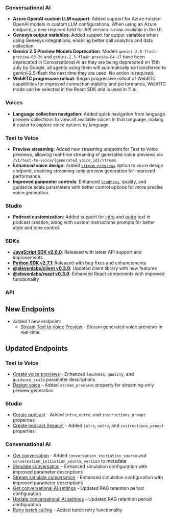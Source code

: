 ### Conversational AI

- **Azure OpenAI custom LLM support**: Added support for Azure-hosted OpenAI models in custom LLM configurations. When using an Azure endpoint, a new required field for API version is now available in the UI.
- **Genesys output variables**: Added support for output variables when using Genesys integrations, enabling better call analytics and data collection.
- **Gemini 2.5 Preview Models Deprecation**: Models `gemini-2.5-flash-preview-05-20` and `gemini-2.5-flash-preview-04-17` have been deprecated in Conversational AI as they are being deprecated on 15th July by Google, all agents using them will automatically be transferred to gemini-2.5-flash the next time they are used. No action is required.
- **WebRTC progressive rollout**: Began progressive rollout of WebRTC capabilities for improved connection stability and performance, WebRTC mode can be selected in the React SDK and is used in 11.ai.

### Voices

- **Language collection navigation**: Added quick navigation from language preview collections to view all available voices in that language, making it easier to explore voice options by language.

### Text to Voice

- **Preview streaming**: Added new streaming endpoint for Text to Voice previews, allowing real-time streaming of generated voice previews via `/v1/text-to-voice/{generated_voice_id}/stream`.
- **Enhanced voice design**: Added [`stream_previews`](/docs/api-reference/text-to-voice/design#request.body.stream_previews) option to voice design endpoint, enabling streaming-only preview generation for improved performance.
- **Improved parameter controls**: Enhanced [`loudness`](/docs/api-reference/text-to-voice/design#request.body.loudness), quality, and guidance scale parameters with better control options for more precise voice generation.

### Studio

- **Podcast customization**: Added support for [intro](/docs/api-reference/studio/create-podcast#request.body.intro) and [outro](/docs/api-reference/studio/create-podcast#request.body.outro) text in podcast creation, along with custom instructions prompts for better style and tone control.


### SDKs

- **[JavaScript SDK v2.6.0](https://github.com/elevenlabs/elevenlabs-js)**: Released with latest API support and improvements
- **[Python SDK v2.7.1](https://github.com/elevenlabs/elevenlabs-python)**: Released with bug fixes and enhancements
- **[@elevenlabs/client v0.3.0](https://github.com/elevenlabs/packages/tree/main/packages/client)**: Updated client library with new features
- **[@elevenlabs/react v0.3.0](https://github.com/elevenlabs/packages/tree/main/packages/react)**: Enhanced React components with improved functionality

### API

<Accordion title="View API changes">

## New Endpoints

- Added 1 new endpoint:
  - [Stream Text to Voice Preview](/docs/api-reference/text-to-voice/stream) - Stream generated voice previews in real-time

## Updated Endpoints

### Text to Voice

- [Create voice previews](/docs/api-reference/text-to-voice/create-previews) - Enhanced `loudness`, `quality`, and `guidance_scale` parameter descriptions
- [Design voice](/docs/api-reference/text-to-voice/design) - Added `stream_previews` property for streaming-only preview generation

### Studio

- [Create podcast](/docs/api-reference/studio/create-podcast) - Added `intro`, `outro`, and `instructions_prompt` properties
- [Create podcast (legacy)](/docs/api-reference/studio/podcasts) - Added `intro`, `outro`, and `instructions_prompt` properties

### Conversational AI

- [Get conversation](/docs/api-reference/conversations/get-conversation) - Added `conversation_initiation_source` and `conversation_initiation_source_version` to metadata
- [Simulate conversation](/docs/api-reference/agents/simulate-conversation) - Enhanced simulation configuration with improved parameter descriptions
- [Stream simulate conversation](/docs/api-reference/agents/simulate-conversation-stream) - Enhanced simulation configuration with improved parameter descriptions
- [Get conversational AI settings](/docs/api-reference/convai/get-settings) - Updated RAG retention period configuration
- [Update conversational AI settings](/docs/api-reference/convai/update-settings) - Updated RAG retention period configuration
- [Retry batch calling](/docs/api-reference/convai/retry-batch-calling) - Added batch retry functionality

</Accordion>

